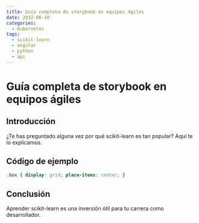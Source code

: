 ```yaml
---
title: Guía completa de storybook en equipos ágiles
date: 2032-06-10
categories:
  - Kubernetes
tags:
  - scikit-learn
  - angular
  - python
  - api
---
```


# Guía completa de storybook en equipos ágiles

## Introducción

¿Te has preguntado alguna vez por qué scikit-learn es tan popular? Aquí te lo explicamos.

## Código de ejemplo

```css
.box { display: grid; place-items: center; }
```

## Conclusión

Aprender scikit-learn es una inversión útil para tu carrera como desarrollador.